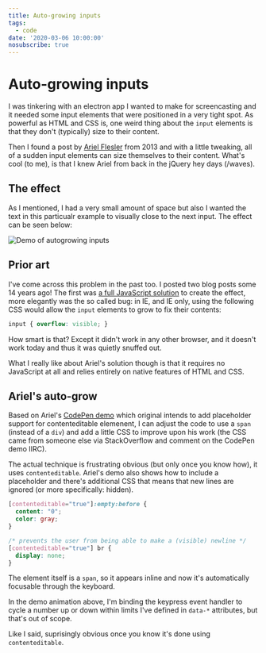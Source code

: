 ```yaml
---
title: Auto-growing inputs
tags:
  - code
date: '2020-03-06 10:00:00'
nosubscribe: true
---
```


# Auto-growing inputs

I was tinkering with an electron app I wanted to make for screencasting and it needed some input elements that were positioned in a very tight spot. As powerful as HTML and CSS is, one weird thing about the `input` elements is that they don't (typically) size to their content.

Then I found a post by [Ariel Flesler](https://github.com/flesler) from 2013 and with a little tweaking, all of a sudden input elements can size themselves to their content. What's cool (to me), is that I knew Ariel from back in the jQuery hey days (/waves).

<!--more-->

## The effect

As I mentioned, I had a very small amount of space but also I wanted the text in this particualr example to visually close to the next input. The effect can be seen below:

![Demo of autogrowing inputs](/images/input-grow.gif)

## Prior art

I've come across this problem in the past too. I posted two blog posts some 14 years ago! The first was [a full JavaScript solution](https://remysharp.com/2006/11/27/delicious-like-text-grow-jquery-plugin-2) to create the effect, more elegantly was the so called bug: in IE, and IE only, using the following CSS would allow the `input` elements to grow to fix their contents:

```css
input { overflow: visible; }
```

How smart is that? Except it didn't work in any other browser, and it doesn't work today and thus it was quietly snuffed out.

What I really like about Ariel's solution though is that it requires no JavaScript at all and relies entirely on native features of HTML and CSS.

## Ariel's auto-grow

Based on Ariel's [CodePen demo](https://codepen.io/flesler/pen/AEIFc) which original intends to add placeholder support for contenteditable elemenent, I can adjust the code to use a `span` (instead of a `div`) and add a little CSS to improve upon his work (the CSS came from someone else via StackOverflow and comment on the CodePen demo IIRC).

The actual technique is frustrating obvious (but only once you know how), it uses `contenteditable`. Ariel's demo also shows how to include a placeholder and there's additional CSS that means that new lines are ignored (or more specifically: hidden).

```css
[contenteditable="true"]:empty:before {
  content: "0";
  color: gray;
}

/* prevents the user from being able to make a (visible) newline */
[contenteditable="true"] br {
  display: none;
}
```

The element itself is a `span`, so it appears inline and now it's automatically focusable through the keyboard.

In the demo animation above, I'm binding the keypress event handler to cycle a number up or down within limits I've defined in `data-*` attributes, but that's out of scope.

Like I said, suprisingly obvious once you know it's done using `contenteditable`.